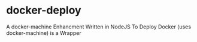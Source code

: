 # docker-deploy
A docker-machine Enhancment Written in NodeJS To Deploy Docker (uses docker-machine) is a Wrapper 
